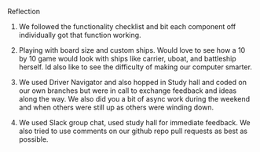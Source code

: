 
Reflection 
1. We followed the functionality checklist and bit each component off individually got that function working. 

2. Playing with board size and custom ships. Would love to see how a 10 by 10 game would look with ships like carrier, uboat, and battleship herself. Id also like to see the difficulty of making our computer smarter.  

3. We used Driver Navigator and also hopped in Study hall and coded on our own branches but were in call to exchange feedback and ideas along the way. We also did you a bit of async work during the weekend and when others were still up as others were winding down. 

4. We used Slack group chat, used study hall for immediate feedback. We also tried to use comments on our github repo pull requests as best as possible. 